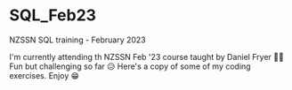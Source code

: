 # SQL_Feb23
NZSSN SQL training - February 2023

I'm currently attending th NZSSN Feb '23 course taught by Daniel Fryer 👩‍🎓
Fun but challenging so far 😥
Here's a copy of some of my coding exercises. Enjoy 😁
